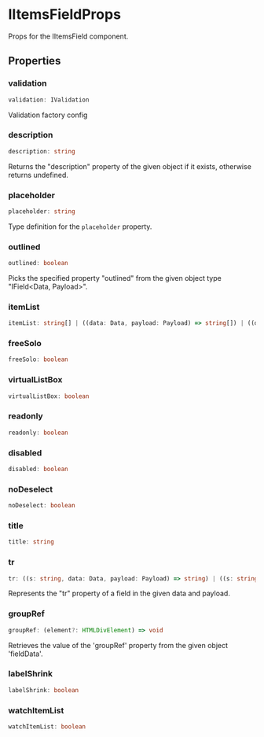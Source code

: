 # IItemsFieldProps

Props for the IItemsField component.

## Properties

### validation

```ts
validation: IValidation
```

Validation factory config

### description

```ts
description: string
```

Returns the "description" property of the given object if it exists, otherwise returns undefined.

### placeholder

```ts
placeholder: string
```

Type definition for the `placeholder` property.

### outlined

```ts
outlined: boolean
```

Picks the specified property "outlined" from the given object type "IField&lt;Data, Payload&gt;".

### itemList

```ts
itemList: string[] | ((data: Data, payload: Payload) => string[]) | ((data: Data, payload: Payload) => Promise<string[]>)
```

### freeSolo

```ts
freeSolo: boolean
```

### virtualListBox

```ts
virtualListBox: boolean
```

### readonly

```ts
readonly: boolean
```

### disabled

```ts
disabled: boolean
```

### noDeselect

```ts
noDeselect: boolean
```

### title

```ts
title: string
```

### tr

```ts
tr: ((s: string, data: Data, payload: Payload) => string) | ((s: string, data: Data, payload: Payload) => Promise<string>)
```

Represents the "tr" property of a field in the given data and payload.

### groupRef

```ts
groupRef: (element?: HTMLDivElement) => void
```

Retrieves the value of the 'groupRef' property from the given object 'fieldData'.

### labelShrink

```ts
labelShrink: boolean
```

### watchItemList

```ts
watchItemList: boolean
```
